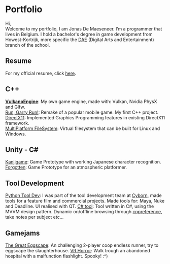 # Portfolio 
Hi,  
Welcome to my portfolio, I am Jonas De Maeseneer.
I’m a programmer that lives in Belgium. I hold a bachelor's degree in game development from Howest-Kortrijk, more specific the [DAE](http://www.digitalartsandentertainment.be) (Digital Arts and Entertainment) branch of the school.  

## Resume
For my official resume, click [here](Media/Resume.pdf).

## C++
**[VulkanoEngine](https://github.com/JonasDeM/VulkanoEngine)**: My own game engine, made with: Vulkan, Nvidia PhysX and Glfw.  
[Run, Garry Run!](Run%20Garry%2C%20Run!): Remake of a popular mobile game. My first C++ project.  
[DirectX11](DirectX11%20Framework#implementing-features-in-a-game-engine): Implemented Graphics Programming features in existing DirectX11 framework.  
[MultiPlatform FileSystem](https://github.com/JonasDeM/VirtualFileSystem): Virtual filesystem that can be built for Linux and Windows.  

## Unity - C\# 
[Kanjigame](KanjiGame): Game Prototype with working Japanese character recognition.  
[Forgotten](Forgotten): Game Prototype for an atmospheric platformer.  

## Tool Development
[Python Tool Dev](https://cyborn.be/): I was part of the tool development team at [Cyborn](https://cyborn.be/), made tools for a feature film and commercial projects. Made tools for: Maya, Nuke and Deadline. UI realised with QT.
[C# tool](CSharpRefTool): Tool written in C#, using the MVVM design pattern. Dynamic on/offline browsing through [cppreference](cppreference.com), take notes per subject etc...

## Gamejams
[The Great Eggscape](GameJams): An challenging 2-player coop endless runner, try to eggscape the slaughterhouse.
[VR Horror](GameJams): Walk trough an abandoned hospital with a malfunction flashlight. Spooky! :^)

